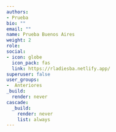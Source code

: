 ```yaml
---
authors:
- Prueba
bio: ""
email: ""
name: Prueba Buenos Aires
weight: 2
role: 
social:
- icon: globe
  icon_pack: fas
  link: https://rladiesba.netlify.app/
superuser: false
user_groups:
-  Anteriores
_build:
  render: never
cascade:
  _build:
    render: never
    list: always
---
```



